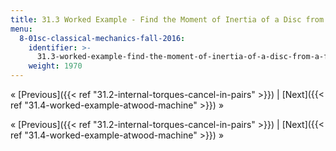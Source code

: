 ```yaml
---
title: 31.3 Worked Example - Find the Moment of Inertia of a Disc from a Falling Mass
menu:
  8-01sc-classical-mechanics-fall-2016:
    identifier: >-
      31.3-worked-example-find-the-moment-of-inertia-of-a-disc-from-a-falling-mass
    weight: 1970
---
```

« [Previous]({{< ref "31.2-internal-torques-cancel-in-pairs" >}}) | [Next]({{< ref "31.4-worked-example-atwood-machine" >}}) »

« [Previous]({{< ref "31.2-internal-torques-cancel-in-pairs" >}}) | [Next]({{< ref "31.4-worked-example-atwood-machine" >}}) »